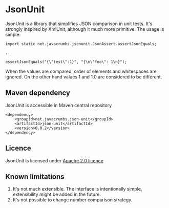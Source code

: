 JsonUnit
===========

JsonUnit is a library that simplifies JSON comparison in unit tests. It's strongly inspired by XmlUnit, although it much more primitive. The usage is
simple:

    import static net.javacrumbs.jsonunit.JsonAssert.assertJsonEquals;
    
    ...
    
    assertJsonEquals("{\"test\":1}", "{\n\"foo\": 1\n}");
    
When the values are compared, order of elements and whitespaces are ignored. On the other hand values 1 and 1.0 are considered to be different.  

Maven dependency
----------------
JsonUnit is accessible in Maven central repository
	
	<dependency>
    	<groupId>net.javacrumbs.json-unit</groupId>
    	<artifactId>json-unit</artifactId>
    	<version>0.0.2</version>
	</dependency>
	
Licence
-------
JsonUnit is licensed under [Apache 2.0 licence](https://www.apache.org/licenses/LICENSE-2.0)


Known limitations
-----------------
1. It's not much extensible. The interface is intentionally simple, extensibility might be added in the future. 
2. It's not possible to change number comparison strategy. 